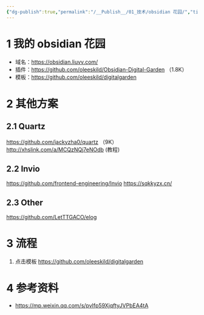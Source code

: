 ```yaml
---
{"dg-publish":true,"permalink":"/__Publish__/01_技术/obsidian 花园/","title":"obsidian 花园"}
---
```



# 1 我的 obsidian 花园

- 域名：<https://obsidian.liuvv.com/>
- 插件：<https://github.com/oleeskild/Obsidian-Digital-Garden> （1.8K）
- 模板：<https://github.com/oleeskild/digitalgarden>

# 2 其他方案

## 2.1 Quartz

<https://github.com/jackyzha0/quartz> （9K）
<http://xhslink.com/a/MCQzNQj7eNOdb> (教程)

## 2.2 Invio

<https://github.com/frontend-engineering/Invio>
<https://sqkkyzx.cn/>

## 2.3 Other

<https://github.com/LetTTGACO/elog>

# 3 流程

1. 点击模板 <https://github.com/oleeskild/digitalgarden>

# 4 参考资料

- <https://mp.weixin.qq.com/s/pvlfp59XjqftyJVPbEA4tA>
